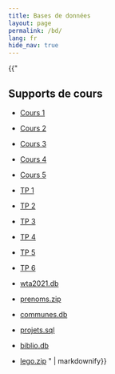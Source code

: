 ```yaml
---
title: Bases de données
layout: page
permalink: /bd/
lang: fr
hide_nav: true
---
```


<section>
</section>

<section class="highlight">

{{"
# Supports de cours

- [Cours 1](https://webusers.i3s.unice.fr/~mpelleau/ressources/bd/cours1-notes.pdf)
- [Cours 2](https://webusers.i3s.unice.fr/~mpelleau/ressources/bd/cours2-notes.pdf)
- [Cours 3](https://webusers.i3s.unice.fr/~mpelleau/ressources/bd/cours3-notes.pdf)
- [Cours 4](https://webusers.i3s.unice.fr/~mpelleau/ressources/bd/cours4-notes.pdf)
- [Cours 5](https://webusers.i3s.unice.fr/~mpelleau/ressources/bd/cours5-notes.pdf)


- [TP 1](https://webusers.i3s.unice.fr/~mpelleau/ressources/bd/TP1.pdf)
- [TP 2](https://webusers.i3s.unice.fr/~mpelleau/ressources/bd/TP2.pdf)
- [TP 3](https://webusers.i3s.unice.fr/~mpelleau/ressources/bd/TP3.pdf)
- [TP 4](https://webusers.i3s.unice.fr/~mpelleau/ressources/bd/TP4.pdf)
- [TP 5](https://webusers.i3s.unice.fr/~mpelleau/ressources/bd/TP5.pdf)
- [TP 6](https://webusers.i3s.unice.fr/~mpelleau/ressources/bd/TP6.pdf)

- [wta2021.db](https://webusers.i3s.unice.fr/~mpelleau/ressources/bd/wta_2021.db)
- [prenoms.zip](https://webusers.i3s.unice.fr/~mpelleau/ressources/bd/prenoms.zip)
- [communes.db](https://webusers.i3s.unice.fr/~mpelleau/ressources/bd/communes.db)
- [projets.sql](https://webusers.i3s.unice.fr/~mpelleau/ressources/bd/projets.sql)
- [biblio.db](https://webusers.i3s.unice.fr/~mpelleau/ressources/bd/biblio.db)
- [lego.zip](https://webusers.i3s.unice.fr/~mpelleau/ressources/bd/lego.zip)
" | markdownify}}
</section>